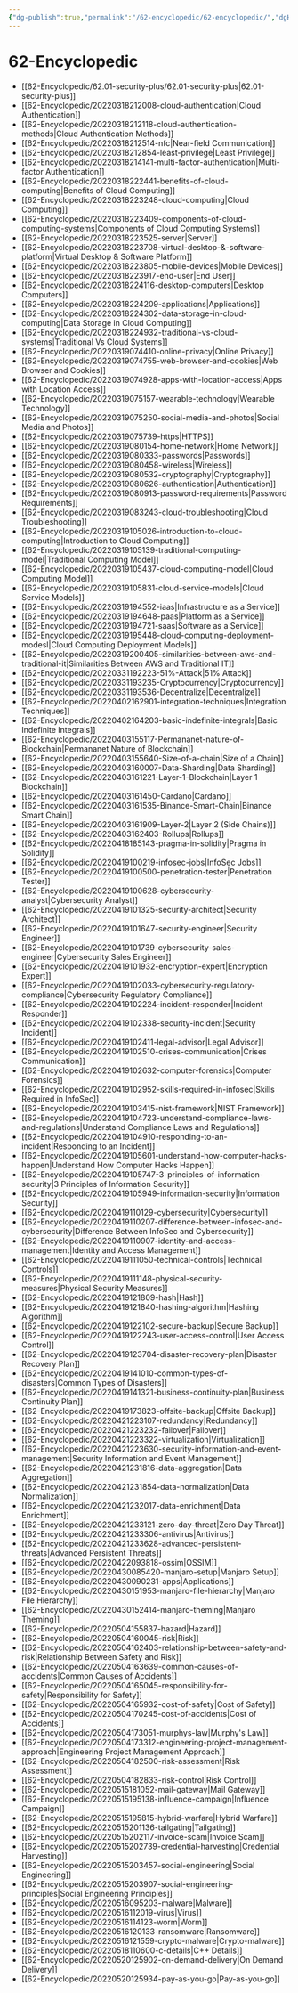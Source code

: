 ```yaml
---
{"dg-publish":true,"permalink":"/62-encyclopedic/62-encyclopedic/","dgHomeLink":true,"dgPassFrontmatter":false}
---
```



# 62-Encyclopedic


- [[62-Encyclopedic/62.01-security-plus/62.01-security-plus|62.01-security-plus]]
- [[62-Encyclopedic/20220318212008-cloud-authentication|Cloud Authentication]]
- [[62-Encyclopedic/20220318212118-cloud-authentication-methods|Cloud Authentication Methods]]
- [[62-Encyclopedic/20220318212514-nfc|Near-field Communication]]
- [[62-Encyclopedic/20220318212854-least-privilege|Least Privilege]]
- [[62-Encyclopedic/20220318214141-multi-factor-authentication|Multi-factor Authentication]]
- [[62-Encyclopedic/20220318222441-benefits-of-cloud-computing|Benefits of Cloud Computing]]
- [[62-Encyclopedic/20220318223248-cloud-computing|Cloud Computing]]
- [[62-Encyclopedic/20220318223409-components-of-cloud-computing-systems|Components of Cloud Computing Systems]]
- [[62-Encyclopedic/20220318223525-server|Server]]
- [[62-Encyclopedic/20220318223708-virtual-desktop-&-software-platform|Virtual Desktop & Software Platform]]
- [[62-Encyclopedic/20220318223805-mobile-devices|Mobile Devices]]
- [[62-Encyclopedic/20220318223917-end-user|End User]]
- [[62-Encyclopedic/20220318224116-desktop-computers|Desktop Computers]]
- [[62-Encyclopedic/20220318224209-applications|Applications]]
- [[62-Encyclopedic/20220318224302-data-storage-in-cloud-computing|Data Storage in Cloud Computing]]
- [[62-Encyclopedic/20220318224932-traditional-vs-cloud-systems|Traditional Vs Cloud Systems]]
- [[62-Encyclopedic/20220319074410-online-privacy|Online Privacy]]
- [[62-Encyclopedic/20220319074755-web-browser-and-cookies|Web Browser and Cookies]]
- [[62-Encyclopedic/20220319074928-apps-with-location-access|Apps with Location Access]]
- [[62-Encyclopedic/20220319075157-wearable-technology|Wearable Technology]]
- [[62-Encyclopedic/20220319075250-social-media-and-photos|Social Media and Photos]]
- [[62-Encyclopedic/20220319075739-https|HTTPS]]
- [[62-Encyclopedic/20220319080154-home-network|Home Network]]
- [[62-Encyclopedic/20220319080333-passwords|Passwords]]
- [[62-Encyclopedic/20220319080458-wireless|Wireless]]
- [[62-Encyclopedic/20220319080532-cryptography|Cryptography]]
- [[62-Encyclopedic/20220319080626-authentication|Authentication]]
- [[62-Encyclopedic/20220319080913-password-requirements|Password Requirements]]
- [[62-Encyclopedic/20220319083243-cloud-troubleshooting|Cloud Troubleshooting]]
- [[62-Encyclopedic/20220319105026-introduction-to-cloud-computing|Introduction to Cloud Computing]]
- [[62-Encyclopedic/20220319105139-traditional-computing-model|Traditional Computing Model]]
- [[62-Encyclopedic/20220319105437-cloud-computing-model|Cloud Computing Model]]
- [[62-Encyclopedic/20220319105831-cloud-service-models|Cloud Service Models]]
- [[62-Encyclopedic/20220319194552-iaas|Infrastructure as a Service]]
- [[62-Encyclopedic/20220319194648-paas|Platform as a Service]]
- [[62-Encyclopedic/20220319194721-saas|Software as a Service]]
- [[62-Encyclopedic/20220319195448-cloud-computing-deployment-modesl|Cloud Computing Deployment Models]]
- [[62-Encyclopedic/20220319200405-similarities-between-aws-and-traditional-it|Similarities Between AWS and Traditional IT]]
- [[62-Encyclopedic/20220331192223-51%-Attack|51% Attack]]
- [[62-Encyclopedic/20220331193235-Cryptocurrency|Cryptocurrency]]
- [[62-Encyclopedic/20220331193536-Decentralize|Decentralize]]
- [[62-Encyclopedic/20220402162901-integration-techniques|Integration Techniques]]
- [[62-Encyclopedic/20220402164203-basic-indefinite-integrals|Basic Indefinite Integrals]]
- [[62-Encyclopedic/20220403155117-Permananet-nature-of-Blockchain|Permananet Nature of Blockchain]]
- [[62-Encyclopedic/20220403155640-Size-of-a-chain|Size of a Chain]]
- [[62-Encyclopedic/20220403160007-Data-Sharding|Data Sharding]]
- [[62-Encyclopedic/20220403161221-Layer-1-Blockchain|Layer 1 Blockchain]]
- [[62-Encyclopedic/20220403161450-Cardano|Cardano]]
- [[62-Encyclopedic/20220403161535-Binance-Smart-Chain|Binance Smart Chain]]
- [[62-Encyclopedic/20220403161909-Layer-2|Layer 2 (Side Chains)]]
- [[62-Encyclopedic/20220403162403-Rollups|Rollups]]
- [[62-Encyclopedic/20220418185143-pragma-in-solidity|Pragma in Solidity]]
- [[62-Encyclopedic/20220419100219-infosec-jobs|InfoSec Jobs]]
- [[62-Encyclopedic/20220419100500-penetration-tester|Penetration Tester]]
- [[62-Encyclopedic/20220419100628-cybersecurity-analyst|Cybersecurity Analyst]]
- [[62-Encyclopedic/20220419101325-security-architect|Security Architect]]
- [[62-Encyclopedic/20220419101647-security-engineer|Security Engineer]]
- [[62-Encyclopedic/20220419101739-cybersecurity-sales-engineer|Cybersecurity Sales Engineer]]
- [[62-Encyclopedic/20220419101932-encryption-expert|Encryption Expert]]
- [[62-Encyclopedic/20220419102033-cybersecurity-regulatory-compliance|Cybersecurity Regulatory Compliance]]
- [[62-Encyclopedic/20220419102224-incident-responder|Incident Responder]]
- [[62-Encyclopedic/20220419102338-security-incident|Security Incident]]
- [[62-Encyclopedic/20220419102411-legal-advisor|Legal Advisor]]
- [[62-Encyclopedic/20220419102510-crises-communication|Crises Communication]]
- [[62-Encyclopedic/20220419102632-computer-forensics|Computer Forensics]]
- [[62-Encyclopedic/20220419102952-skills-required-in-infosec|Skills Required in InfoSec]]
- [[62-Encyclopedic/20220419103415-nist-framework|NIST Framework]]
- [[62-Encyclopedic/20220419104723-understand-compliance-laws-and-regulations|Understand Compliance Laws and Regulations]]
- [[62-Encyclopedic/20220419104910-responding-to-an-incident|Responding to an Incident]]
- [[62-Encyclopedic/20220419105601-understand-how-computer-hacks-happen|Understand How Computer Hacks Happen]]
- [[62-Encyclopedic/20220419105747-3-principles-of-information-security|3 Principles of Information Security]]
- [[62-Encyclopedic/20220419105949-information-security|Information Security]]
- [[62-Encyclopedic/20220419110129-cybersecurity|Cybersecurity]]
- [[62-Encyclopedic/20220419110207-difference-between-infosec-and-cybersecurity|Difference Between InfoSec and Cybersecurity]]
- [[62-Encyclopedic/20220419110907-identity-and-access-management|Identity and Access Management]]
- [[62-Encyclopedic/20220419111050-technical-controls|Technical Controls]]
- [[62-Encyclopedic/20220419111148-physical-security-measures|Physical Security Measures]]
- [[62-Encyclopedic/20220419121809-hash|Hash]]
- [[62-Encyclopedic/20220419121840-hashing-algorithm|Hashing Algorithm]]
- [[62-Encyclopedic/20220419122102-secure-backup|Secure Backup]]
- [[62-Encyclopedic/20220419122243-user-access-control|User Access Control]]
- [[62-Encyclopedic/20220419123704-disaster-recovery-plan|Disaster Recovery Plan]]
- [[62-Encyclopedic/20220419141010-common-types-of-disasters|Common Types of Disasters]]
- [[62-Encyclopedic/20220419141321-business-continuity-plan|Business Continuity Plan]]
- [[62-Encyclopedic/20220419173823-offsite-backup|Offsite Backup]]
- [[62-Encyclopedic/20220421223107-redundancy|Redundancy]]
- [[62-Encyclopedic/20220421223232-failover|Failover]]
- [[62-Encyclopedic/20220421223322-virtualization|Virtualization]]
- [[62-Encyclopedic/20220421223630-security-information-and-event-management|Security Information and Event Management]]
- [[62-Encyclopedic/20220421231816-data-aggregation|Data Aggregation]]
- [[62-Encyclopedic/20220421231854-data-normalization|Data Normalization]]
- [[62-Encyclopedic/20220421232017-data-enrichment|Data Enrichment]]
- [[62-Encyclopedic/20220421233121-zero-day-threat|Zero Day Threat]]
- [[62-Encyclopedic/20220421233306-antivirus|Antivirus]]
- [[62-Encyclopedic/20220421233628-advanced-persistent-threats|Advanced Persistent Threats]]
- [[62-Encyclopedic/20220422093818-ossim|OSSIM]]
- [[62-Encyclopedic/20220430085420-manjaro-setup|Manjaro Setup]]
- [[62-Encyclopedic/20220430090231-apps|Applications]]
- [[62-Encyclopedic/20220430151953-manjaro-file-hierarchy|Manjaro File Hierarchy]]
- [[62-Encyclopedic/20220430152414-manjaro-theming|Manjaro Theming]]
- [[62-Encyclopedic/20220504155837-hazard|Hazard]]
- [[62-Encyclopedic/20220504160045-risk|Risk]]
- [[62-Encyclopedic/20220504162403-relationship-between-safety-and-risk|Relationship Between Safety and Risk]]
- [[62-Encyclopedic/20220504163639-common-causes-of-accidents|Common Causes of Accidents]]
- [[62-Encyclopedic/20220504165045-responsibility-for-safety|Responsibility for Safety]]
- [[62-Encyclopedic/20220504165932-cost-of-safety|Cost of Safety]]
- [[62-Encyclopedic/20220504170245-cost-of-accidents|Cost of Accidents]]
- [[62-Encyclopedic/20220504173051-murphys-law|Murphy's Law]]
- [[62-Encyclopedic/20220504173312-engineering-project-management-approach|Engineering Project Management Approach]]
- [[62-Encyclopedic/20220504182500-risk-assessment|Risk Assessment]]
- [[62-Encyclopedic/20220504182833-risk-control|Risk Control]]
- [[62-Encyclopedic/20220515181052-mail-gateway|Mail Gateway]]
- [[62-Encyclopedic/20220515195138-influence-campaign|Influence Campaign]]
- [[62-Encyclopedic/20220515195815-hybrid-warfare|Hybrid Warfare]]
- [[62-Encyclopedic/20220515201136-tailgating|Tailgating]]
- [[62-Encyclopedic/20220515202117-invoice-scam|Invoice Scam]]
- [[62-Encyclopedic/20220515202739-credential-harvesting|Credential Harvesting]]
- [[62-Encyclopedic/20220515203457-social-engineering|Social Engineering]]
- [[62-Encyclopedic/20220515203907-social-engineering-principles|Social Engineering Principles]]
- [[62-Encyclopedic/20220516095203-malware|Malware]]
- [[62-Encyclopedic/20220516112019-virus|Virus]]
- [[62-Encyclopedic/20220516114123-worm|Worm]]
- [[62-Encyclopedic/20220516120133-ransomware|Ransomware]]
- [[62-Encyclopedic/20220516121559-crypto-malware|Crypto-malware]]
- [[62-Encyclopedic/20220518110600-c-details|C++ Details]]
- [[62-Encyclopedic/20220520125902-on-demand-delivery|On Demand Delivery]]
- [[62-Encyclopedic/20220520125934-pay-as-you-go|Pay-as-you-go]]

